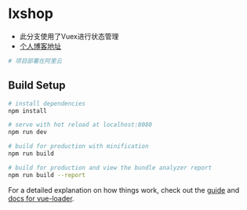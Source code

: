 # lxshop

* 此分支使用了Vuex进行状态管理
* [个人博客地址](http://www.randycloud.xyz)
``` bash
# 项目部署在阿里云
```
## Build Setup

``` bash
# install dependencies
npm install

# serve with hot reload at localhost:8080
npm run dev

# build for production with minification
npm run build

# build for production and view the bundle analyzer report
npm run build --report
```

For a detailed explanation on how things work, check out the [guide](http://vuejs-templates.github.io/webpack/) and [docs for vue-loader](http://vuejs.github.io/vue-loader).
